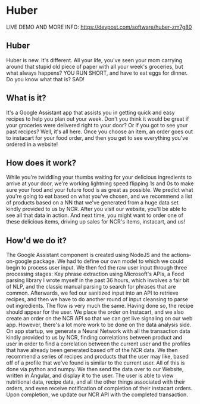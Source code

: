 # Huber

LIVE DEMO AND MORE INFO: https://devpost.com/software/huber-zm7g80  

## Huber
Huber is new. It's different. All your life, you've seen your mom carrying around that stupid old piece of paper with all your week's groceries, but what always happens? YOU RUN SHORT, and have to eat eggs for dinner. Do you know what that is? SAD!

## What is it?
It's a Google Assistant app that assists you in getting quick and easy recipes to help you plan out your week. Don't you think it would be great if your groceries were delivered right to your door? Or if you got to see your past recipes? Well, it's all here. Once you choose an item, an order goes out to instacart for your food order, and then you get to see everything you've ordered in a website!

## How does it work?
While you're twiddling your thumbs waiting for your delicious ingredients to arrive at your door, we're working lightning speed flipping 1s and 0s to make sure your food and your future food is as great as possible. We predict what you're going to eat based on what you've chosen, and we recommend a list of products based on a NN that we've generated from a huge data set kindly provided to us by NCR. After you visit our website, you'll be able to see all that data in action. And next time, you might want to order one of these delicious items, driving up sales for NCR's items, instacart, and us!

## How'd we do it?
The Google Assistant component is created using NodeJS and the actions-on-google package. We had to define our own model to which we could begin to process user input. We then fed the raw user input through three processing stages: Key phrase extraction using Microsoft's APIs, a Food parsing library I wrote myself in the past 36 hours, which involves a fair bit of NLP, and the classic manual parsing to search for phrases that are common. Afterwards, we fed our sanitized input into an API to retrieve recipes, and then we have to do another round of input cleansing to parse out ingredients. The flow is very much the same. Having done so, the recipe should appear for the user. We place the order on Instacart, and we also create an order on the NCR API so that we can get live signaling on our web app. However, there's a lot more work to be done on the data analysis side. On app startup, we generate a Neural Network with all the transaction data kindly provided to us by NCR, finding correlations between product and user in order to find a correlation between the current user and the profiles that have already been generated based off of the NCR data. We then recommend a series of recipes and products that the user may like, based off of a profile that we've found is similar to the current user. All of this is done via python and numpy. We then send the data over to our Website, written in Angular, and display it to the user. The user is able to view nutritional data, recipe data, and all the other things associated with their orders, and even receive notification of completion of their instacart orders. Upon completion, we update our NCR API with the completed transaction.
